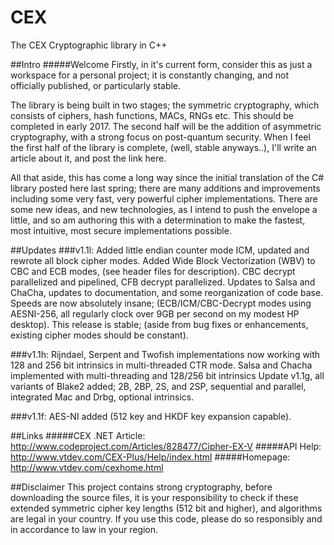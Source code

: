 # CEX
The CEX Cryptographic library in C++

##Intro
#####Welcome
Firstly, in it's current form, consider this as just a workspace for a personal project; it is constantly changing, and not officially published, or particularly stable.

The library is being built in two stages; the symmetric cryptography, which consists of ciphers, hash functions, MACs, RNGs etc. This should be completed in early 2017. The second half will be the addition of asymmetric cryptography, with a strong focus on post-quantum security. When I feel the first half of the library is complete, (well, stable anyways..), I'll write an article about it, and post the link here.

All that aside, this has come a long way since the initial translation of the C# library posted here last spring; there are many additions and improvements including some very fast, very powerful cipher implementations. There are some new ideas, and new technologies, as I intend to push the envelope a little, and so am authoring this with a determination to make the fastest, most intuitive, most secure implementations possible.

##Updates
###v1.1l:
Added little endian counter mode ICM, updated and rewrote all block cipher modes.
Added Wide Block Vectorization (WBV) to CBC and ECB modes, (see header files for description). 
CBC decrypt parallelized and pipelined, CFB decrypt parallelized.
Updates to Salsa and ChaCha, updates to documentation, and some reorganization of code base.
Speeds are now absolutely insane; (ECB/ICM/CBC-Decrypt modes using AESNI-256, all regularly clock over 9GB per second on my modest HP desktop). This release is stable; (aside from bug fixes or enhancements, existing cipher modes should be constant).

###v1.1h:
Rijndael, Serpent and Twofish implementations now working with 128 and 256 bit intrinsics in multi-threaded CTR mode.
Salsa and Chacha implemented with multi-threading and 128/256 bit intrinsics
Update v1.1g, all variants of Blake2 added; 2B, 2BP, 2S, and 2SP, sequential and parallel, integrated Mac and Drbg, optional intrinsics.

###v1.1f: 
AES-NI added (512 key and HKDF key expansion capable).


##Links
#####CEX .NET Article: http://www.codeproject.com/Articles/828477/Cipher-EX-V
#####API Help: http://www.vtdev.com/CEX-Plus/Help/index.html
#####Homepage: http://www.vtdev.com/cexhome.html

##Disclaimer
This project contains strong cryptography, before downloading the source files, 
it is your responsibility to check if these extended symmetric cipher key lengths (512 bit and higher), and algorithms are legal in your country. 
If you use this code, please do so responsibly and in accordance to law in your region.
